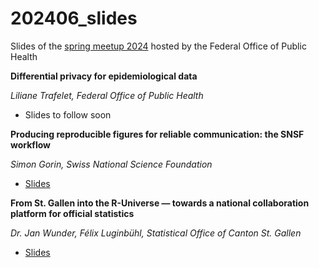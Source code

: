 # 202406_slides
Slides of the [spring meetup 2024](https://www.meetup.com/adminr/events/300899643/) hosted by the Federal Office of Public Health

**Differential privacy for epidemiological data**

*Liliane Trafelet, Federal Office of Public Health*

- Slides to follow soon

**Producing reproducible figures for reliable communication: the SNSF workflow**

*Simon Gorin, Swiss National Science Foundation*

- [Slides](https://github.com/swiss-adminR/202406_slides/blob/main/AdminR_Producing%20reproducible%20figures%20for%20reliable%20communication.pdf)

**From St. Gallen into the R-Universe — towards a national collaboration platform for official statistics**

*Dr. Jan Wunder, Félix Luginbühl, Statistical Office of Canton St. Gallen*

- [Slides](https://github.com/swiss-adminR/202406_slides/blob/main/adminR_240606.pdf)
